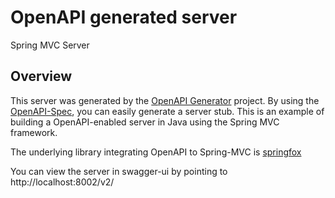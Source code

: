 # OpenAPI generated server

Spring MVC Server


## Overview
This server was generated by the [OpenAPI Generator](https://openapi-generator.tech) project.  By using the [OpenAPI-Spec](https://openapis.org), you can easily generate a server stub.  This is an example of building a OpenAPI-enabled server in Java using the Spring MVC framework.

The underlying library integrating OpenAPI to Spring-MVC is [springfox](https://github.com/springfox/springfox)

You can view the server in swagger-ui by pointing to
http://localhost:8002/v2/